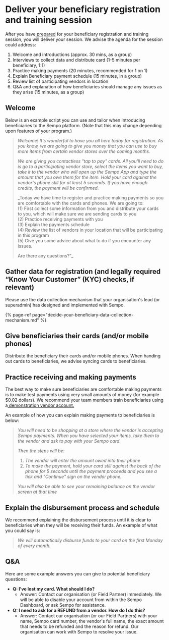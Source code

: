 # Deliver your beneficiary registration and training session

After you have[ prepared](prepare-beneficiary-data-collection-mechanism/) for your beneficiary registration and training session, you will deliver your session. We advise the agenda for the session could address: 

1. Welcome and introductions \(approx. 30 mins, as a group\)
2. Interviews to collect data and distribute card \(1-5 minutes per beneficiary, 1:1\) 
3. Practice making payments \(20 minutes, recommended for 1 on 1\)
4. Explain Beneficiary payment schedule \(15 minutes, in a group\)
5. Review list of participating vendors in location  
6. Q&A and explanation of how beneficiaries should manage any issues as they arise \(15 minutes, as a group\) 

## Welcome  

Below is an example script you can use and tailor when introducing beneficiaries to the Sempo platform. \(Note that this may change depending upon features of your program.\)

> _Welcome! It's wonderful to have you all here today for registration. As you know, we are going to give you money that you can use to buy more items from certain vendor stores over the coming months._ 
>
> _We are giving you contactless "tap to pay" cards. All you'll need to do is go to a participating vendor store, select the items you want to buy, take it to the vendor who will open up the Sempo App and type the amount that you owe them for the item. Hold your card against the vendor's phone still for at least 5 seconds. If you have enough credits, the payment will be confirmed._ 
>
> _Today we have time to register and practice making payments so you are comfortable with the cards and phones. We are going to:  
> \(1\) First collect some information from you and distribute your cards to you, which will  make sure we are sending cards to you  
> \(2\) Practice receiving payments with you  
> \(3\) Explain the payments schedule  
> \(4\) Review the list of vendors in your location that will be participating in this program  
> \(5\) Give you some advice about what to do if you encounter any issues.  
>   
> Are there any questions?”_

## **Gather data for registration \(and legally required “Know Your Customer” \(KYC\) checks, if relevant\)**

Please use the data collection mechanism that your organisation's lead \(or superadmin\) has designed and implemented with Sempo. 

{% page-ref page="decide-your-beneficiary-data-collection-mechanism.md" %}

## **Give beneficiaries their cards \(and/or mobile phones\)**

Distribute the beneficiary their cards and/or mobile phones. When handing out cards to beneficiaries, we advise syncing cards to beneficiaries. 

## **Practice receiving and making payments**

The best way to make sure beneficiaries are comfortable making payments is to make  test payments using very small amounts of money \(for example $0.02 dollars\). We recommend  your team members train beneficiaries using a[ demonstration vendor account. ](../quick-overview-of-enrolling-vendors/plan-your-vendor-in-person-registration-and-training-session.md#creating-a-small-number-of-demonstration-vendor-phone-accounts-and-beneficiary-cards-accounts-for-training-purposes)  
  
An example of how you can explain making payments to beneficiaries is below:

> _You will need to be shopping at a store where the vendor is accepting Sempo payments. When you have selected your items, take them to the vendor and ask to pay with your Sempo card._
>
> _Then the steps will be:_
>
> 1. _The vendor will enter the amount owed into their phone_
> 2. _To make the payment, hold your card still against the back of the phone for 5 seconds until the payment proceeds and you see a tick and "Continue" sign on the vendor phone._
>
> _You will also be able to see your remaining balance on the vendor screen at that time_

## **Explain the disbursement process and schedule**

We recommend explaining the disbursement process until it is clear to beneficiaries when they will be receiving their funds. An example of what you could say is:

> _We will automatically disburse funds to your card on the first Monday of every month._

##  Q&A 

Here are some example answers you can give to potential beneficiary questions:

* **Q: I’ve lost my card. What should I do?** 
  * Answer: Contact our organisation \(or Field Partner\) immediately. We will be able to disable your  account from within the Sempo Dashboard, or ask Sempo for assistance. 
* **Q: I need to ask for a REFUND from a vendor. How do I do this?**
  * Answer: Contact our organisation \(or our Field Partners\) with your name, Sempo card number, the vendor's full name, the exact amount that needs to be refunded and the reason for refund. Our organisation can work with Sempo to resolve your issue. 

